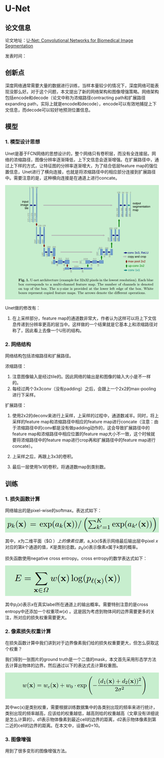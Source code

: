 # U-Net

## 论文信息

论文地址：[U-Net: Convolutional Networks for Biomedical Image Segmentation]()

发表时间：

## 创新点

深度网络通常需要大量的数据进行训练，当样本量较少的情况下，深度网络可能表现没那么好。对于这个问题，本文提出了新的网络架构和图像增强策略。网络架构包括encode和decode（论文中称为浓缩路径contracting path和扩展路径expanding path，实际上就是encode和decode），encode可以有效地捕捉上下文信息，而decode可以较好地预测位置信息。

## 模型

### 1. 模型设计思想

Unet是基于FCN网络的思想设计的，整个网络只有卷积层，而没有全连接层。网络的浓缩路径，图像分辨率逐渐降低，上下文信息会逐渐增强。在扩展路径中，通过上下样的方式，让特征图的分辨率逐渐增大，为了结合低层feature map的强位置信息，Unet进行了横向连接，也就是将浓缩路径中的相应部分连接到扩展路径中。需要注意的是，这种横向连接是在通道上进行concate。

![1](./pics/1.png)

Unet做的修改有：

1. 在上采样部分，feature map的通道数非常大，作者认为这样可以将上下文信息传递到分辨率更高的层当中。这样做的一个结果就是它基本上和浓缩路径对称了，因此看上去像一个U形的结构。


### 2. 网络结构

网络结构包括浓缩路径和扩展路径。

浓缩路径：

1. 注意图像输入是经过tile的。因此网络的输出是和图像的输入大小是不一样的。
2. 每经过两个3x3conv（没有padding）之后，会跟上一个2x2的max-pooling进行下采样。

扩展路径：

1. 使用2x2的deconv来进行上采样，上采样的过程中，通道数减半。同时，将上采样的feature map和浓缩路径中相应的feature map进行concate（注意：由于浓缩路径中的conv都是没有做padding动作的，这会导致扩展路径中的feature map和浓缩路径中相应位置的feature map大小不一致，这个时候就要将浓缩路径中的feature map进行crop再和扩展路径中的feature map进行concate）。

2. 上采样之后，再跟上3x3的卷积。

3. 最后一层使用1x1的卷积，将通道数map到类别数。




## 训练

### 1. 损失函数计算

网络输出的是pixel-wise的softmax。表达式如下：

![2](./pics/2.png)

其中，$x$为二维平面（$Ω $）上的像素位置，$a_k(x)$表示网络最后输出层中pixel $x$对应的第$k$个通道的值，$K$是类别总数。$p_k(x)$表示像素$x$属于$k$类的概率。

损失函数使用negative cross entropy。cross entropy的数学表达式如下：

![3](./pics/3.png)

其中$p_l(x)$表示$x$在真实label所在通道上的输出概率。需要特别注意的是cross entropy中还添加一个权重项$w(x)$ 。这是因为考虑到物体间的边界需要更多的关注，所对应的损失权重需要更大。

### 2. 像素损失权重计算

在损失函数计算中我们讲到对于边界像素我们给的损失权重要更大，但怎么获取这个权重？

我们得到一张图片的ground truth是一个二值的mask，本文首先采用形态学方法去计算出物体的边界。然后通过以下的表达式去计算权重图。

![4](./pics/4.png)

其中wc(x)是类别权重，需要根据训练数据集中的各类别出现的频率来进行统计，类别出现的频率越高，应该给的权重越低，越高则给的权重越高（文章没有详细说是怎么计算的）。d1表示物体像素到最近cell的边界的距离，d2表示物体像素到第二近的cell的边界的距离。在本文中，设置w0=10。

 ### 3. 图像增强

用到了很多变形的图像增强方法。





